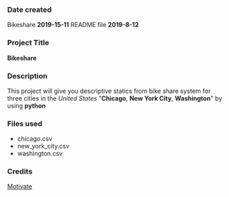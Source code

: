 ### Date created
Bikeshare __2019-15-11__
README file __2019-8-12__

### Project Title
__Bikeshare__
### Description
This project will give you descriptive statics from bike share system for three cities in the _United States_ "__Chicago__, __New York City__, __Washington__" by using __python__

### Files used
- chicago.csv
- new_york_city.csv
- washington.csv

### Credits
[Motivate](https://www.motivateco.com/)
